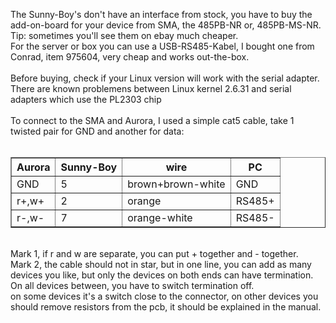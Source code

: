 The Sunny-Boy's don't have an interface from stock, you have to buy the add-on-board for your device from SMA, the 485PB-NR or, 485PB-MS-NR.<br>
Tip: sometimes you'll see them on ebay much cheaper.<br>
For the server or box you can use a USB-RS485-Kabel, I bought one from Conrad, item 975604, very cheap and works out-the-box.<br>
<br>
Before buying, check if your Linux version will work with the serial adapter.<br>
There are known problemens between Linux kernel  2.6.31 and serial adapters which use the PL2303 chip<br>
<br>
To connect to the SMA and Aurora, I used a simple cat5 cable, take 1 twisted pair for GND and another for data:<br>
<br>
<table border='1'>
<tr><th>Aurora</th><th>Sunny-Boy</th><th>wire</th><th>PC</th></tr>
<tr><td>GND</td><td>5</td><td>brown+brown-white</td><td>GND</td></tr>
<tr><td>r+,w+</td><td>2</td><td>orange</td><td>RS485+</td></tr>
<tr><td>r-,w-</td><td>7</td><td>orange-white</td><td>RS485-</td></tr>
</table>
<br>
Mark 1, if r and w are separate, you can put + together and - together.<br>
Mark 2, the cable should not in star, but in one line, you can add as many devices you like, but only the devices on both ends can have termination.<br>
On all devices between, you have to switch termination off.<br>
on some devices it's a switch close to the connector, on other devices you should remove resistors from the pcb, it should be explained in the manual.<br>